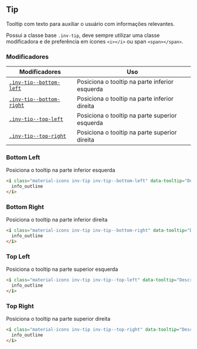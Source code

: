 ## Tip

Tooltip com texto para auxiliar o usuário com informações relevantes.

Possui a classe base `.inv-tip`, deve sempre utilizar uma classe modificadora e de preferência em ícones `<i></i>` ou span  `<span></span>`.

### Modificadores 

| Modificadores 	| Uso |
|-------------------------------------------------	|----------------------------------------------------------	|
| [`.inv-tip--bottom-left`](#bottom-left) 	| Posiciona o tooltip na parte inferior esquerda 	|
| [`.inv-tip--bottom-right`](#bottom-right) 	| Posiciona o tooltip na parte inferior direita 	|
| [`.inv-tip--top-left`](#top-left) 	| Posiciona o tooltip na parte superior esquerda 	|
| [`.inv-tip--top-right`](#top-right) 	| Posiciona o tooltip na parte superior direita 	|

### Bottom Left
Posiciona o tooltip na parte inferior esquerda

``` html
<i class="material-icons inv-tip inv-tip--bottom-left" data-tooltip="Descrição">
  info_outline
</i>
```

### Bottom Right
Posiciona o tooltip na parte inferior direita

``` html
<i class="material-icons inv-tip inv-tip--bottom-right" data-tooltip="Descrição">
  info_outline
</i>
```

### Top Left
Posiciona o tooltip na parte superior esquerda

``` html
<i class="material-icons inv-tip inv-tip--top-left" data-tooltip="Descrição">
  info_outline
</i>
```

### Top Right
Posiciona o tooltip na parte superior direita

``` html
<i class="material-icons inv-tip inv-tip--top-right" data-tooltip="Descrição">
  info_outline
</i>
```

